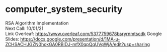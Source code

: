 # computer_system_security
RSA Algorithm Implementation  
Next Call: 10/01/21  
Link Overleaf: https://www.overleaf.com/5377759678bsryrnmtscdk
Google Slides: https://docs.google.com/presentation/d/1MA-u-ZCHSACHJGZN0hokGA0RBlDJ-mfX0qpQqUVqWjA/edit?usp=sharing
